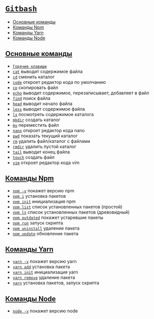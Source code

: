 # [`Gitbash`](../index.md)

- [Основные команды](#основные-команды)
- [Команды Npm](#команды-npm)
- [Команды Yarn](#команды-yarn)
- [Команды Node](#команды-node)

## [Основные команды](#)

- [`Горячие клавиши`](<./Горячие клавиши.md>)
- [`cat`](./cat.md) выводит содержимое файла
- [`cd`](./cd.md) сменить каталог
- [`code`](./code.md) откроет редактор кода по умолчанию
- [`cp`](./cp.md) скопировать файл
- [`echo`](./echo.md) выводит содержимое, перезаписывает, добавляет в файл
- [`find`](./find.md) поиск файла
- [`head`](./head.md) выводит начало файла
- [`less`](./less.md) выводит содержимое файла
- [`ls`](./ls.md) посмотреть содержимое каталога
- [`mkdir`](./mkdir.md) создать каталог
- [`mv`](./mv.md) переместить файл
- [`nano`](./nano.md) откроет редактор кода nano
- [`pwd`](./pwd.md) показать текущий каталог
- [`rm`](./rm.md) удалить файл/каталог с файлами
- [`rmdir`](./rmdir.md) удалить пустой каталог
- [`tail`](./tail.md) выводит конец файла
- [`touch`](./touch.md) создать файл
- [`vim`](./vim.md) откроет редактор кода vim

## [Команды Npm](#)

- [`npm -v`](<./npm -v.md>) покажет версию npm
- [`npm i`](<./npm i.md>) установка пакетов
- [`npm init`](<./npm init.md>) инициализация npm
- [`npm list`](<./npm list.md>) список установленных пакетов (простой)
- [`npm ls`](<./npm ls.md>) список установленных пакетов (древовидный)
- [`npm outdated`](<./npm outdated.md>) покажет устаревшие пакеты
- [`npm run`](<./npm run.md>) запуск скрипта
- [`npm uninstall`](<./npm uninstall.md>) удаление пакета
- [`npm update`](<./npm update.md>) обновление пакета

## [Команды Yarn](#)

- [`yarn -v`](<./yarn -v.md>) покажет версию yarn
- [`yarn add`](<./yarn add.md>) установка пакета
- [`yarn init`](<./yarn init.md>) инициализация yarn
- [`yarn remove`](<./yarn remove.md>) удаление пакета
- [`yarn`](./yarn.md) установка пакетов, запуск скрипта

## [Команды Node](#)

- [`node -v`](<./node -v.md>) покажет версию node
